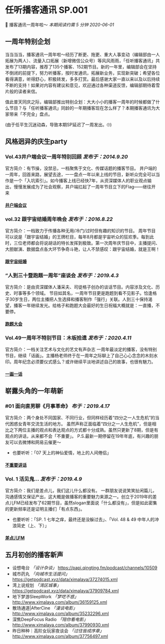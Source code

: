 # 任听播客通讯 SP.001
🎂 播客通讯一周年啦～
_本期阅读约需 5 分钟_
_2020-06-01_


## 一周年特别企划

当当当当，播客通讯一周年啦～经历了断更、拖更、重大人事变动（编辑部由一人拓展为两人）、流量入口拓展（新增微信公众号）等风风雨雨，「任听播客通讯」共发布了13期内容，推荐了135个播客、152期节目。新的一年里，编辑部会在坚持不倒闭的前提下，努力听播客，按时发通讯，拓展新业务，实现新突破；希望各位看得满意，听得舒心，积极转发，多多打赏。最后感谢大家一直以来以及以后持续不断的支持！如果对内容有建议和意见，欢迎通过各种渠道反馈，编辑部期待着雪片般的读者来信。

值此普天同庆之际，编辑部推出特别企划：大大小小的播客一周年的时候都做了什么节目？与「任听播客通讯」同龄的一年期播客现在怎么样了？本期播客通讯为大家带来「不完全」盘点。

(由于任平生沉迷动森，导致本期SP延迟了一周发出。🙄)

## 风格迥异的庆生party

### Vol.43井户端会议一周年特别回顾 _发布于：2014.9.20_
官方简介：有节操，没禁忌，一档聚焦于文化、传媒话题的播客节目。
井户端的一周年，回首来路，展望去途，一一盘点一年以来上线的节目，新听众完全可以当作是一个「入坑索引」。如今播客上线已经快7年，从资深媒体人的职业观点输出，慢慢发展成为了社会观察，井户端扛起了一周年节目立下的Flag——继往开来
#### [井户端会议](http://rss.lizhi.fm/rss/12213.xml)

### vol.32 跟宇宙结婚周年晚会 _发布于：2016.8.22_
官方简介：一档致力于传播各种无用/冷门/过时但有趣的知识的节目。
周年节目可以说是「跟宇宙结婚」的王牌栏目，每年8月都是宇宙听众的狂欢季。每到此时，三位老师都会将说胡话的特长发挥到极致。第一次周年庆节目中，主播提问、大胆献演、数据盘点各大环节争奇斗艳，让人不禁感叹：跟宇宙结婚，就是王啊！
#### [跟宇宙结婚](http://rss.lizhi.fm/rss/1307862.xml)

### “人到三十暨跑题一周年”座谈会 _发布于：2019.4.3_
官方简介：是由资深媒体人潘采夫、司徒格子创办的谈话节目。内容涉及文化、历史、时事等多个领域。
节目如其名，一周年节目更是跑题到看不见影子。恰逢格子30岁生日，两位主播把人生选择和播客制作「强行」关联。人到三十保持渴望，播客一年继续发光。给格子和跑题大会最好的生日祝福大概就是：一直播，不要停。
#### [跑题大会](http://www.ximalaya.com/album/14641355.xml)

### Vol.49一周年不特别节目：木板拾遗 _发布于：2020.4.11_
官方简介：一档关注艺术与文化的艺文有声杂志
一周年最淡定的播客，没有特别节目，继续「话画」。主播杨老师终于在一周年之际聊上了自己心心念念的木刻水印。周年纪念必须要仪式感么？或许继续平淡地讲述自己的故事，也很有魅力。
#### [一画一话](http://www.theviewtalk.com/rss)


## 崭露头角的一年萌新

### #01 面向直男聊《月事革命》 _布于：2019.4.17_
官方简介：两个身处不同国家、不同行业，但同样经历着“四分之一人生危机”的当代困惑女青年交流生活的地方。
虽然声称正面临着“四分之一人生危机”，但是相比之下两位主播的观点和表达观点的方式都十分成熟。虽然只更新了8期，但是有观点的讲话，从来都不会「不重要」。
P.S.最新一期停留在19年年底，有兴趣的朋友可以去微博和网易云催更～
* 也要听听：「07 天上的神仙爱情，地上的人间倦侣」
#### [不重要讲话](https://getpodcast.xyz/data/163/791940397.xml)

### Vol. 1 活见鬼... _发布于：2019.4.9_
官方简介：我们是差点儿，我们这儿什么都没有。
一群朋友说说笑笑扯闲篇儿，沟通感情又保证产出，这大概是做播客的重要魅力来源之一。创立于2019年的差点儿FM已经发布了62期节目，虽然slogan里面说「什么都没有」，但是如此密集的更新频率还是证明主播们「有点东西」。
* 也要听听：「SP. 1 七年之痒，最终还是没躲过去」、「Vol. 48 & 49 中年人的冲浪简史（上、下）」
#### [差点儿FM](http://rss.lizhi.fm/rss/137424910.xml)


## 五月初创的播客新声

* 设想电台  _「设计杂谈」_
  https://papi.qingting.fm/podcast/channels/10509
* 城市药丸  _「向城市生活提问」_
  https://getpodcast.xyz/data/ximalaya/37274015.xml
* 湾上说规划  _「湾区城事」_
  https://getpodcast.xyz/data/ximalaya/37909784.xml
* 地下梦游SleepWork  _「梦呓不惑」_
  http://www.ximalaya.com/album/36159125.xml
* 散场通道|AfterCine  _「漫谈电影」_
  http://www.ximalaya.com/album/35232296.xml
* 深焦DeepFocus Radio  _「陪你看电影」_
  http://www.ximalaya.com/album/37990930.xml
* 昨日种种｜高阶女玩家夜谈会  _「过往皆成序章」_
  http://www.ximalaya.com/album/37756497.xml
